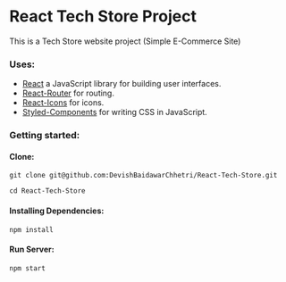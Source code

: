 # React Tech Store Project

This is a Tech Store website project (Simple E-Commerce Site)

### Uses:

- [React](https://reactjs.org/) a JavaScript library for building user interfaces.
- [React-Router](https://reactrouter.com/) for routing.
- [React-Icons](https://react-icons.github.io/react-icons/) for icons.
- [Styled-Components](https://styled-components.com/) for writing CSS in JavaScript.


### Getting started:

#### Clone:

`git clone git@github.com:DevishBaidawarChhetri/React-Tech-Store.git`

`cd React-Tech-Store`

#### Installing Dependencies:

`npm install`

#### Run Server:

`npm start`
